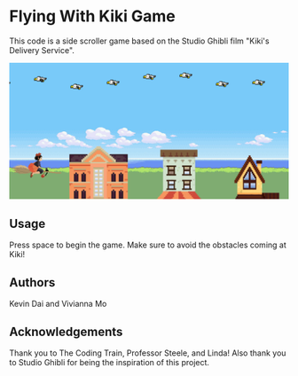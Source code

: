# Flying With Kiki Game

This code is a side scroller game based on the Studio Ghibli film "Kiki's Delivery Service". 

![](Screenshot.png)

## Usage

Press space to begin the game. Make sure to avoid the obstacles coming at Kiki!

## Authors

Kevin Dai and Vivianna Mo

## Acknowledgements

Thank you to The Coding Train, Professor Steele, and Linda! Also thank you to Studio Ghibli for being the inspiration of this project.
